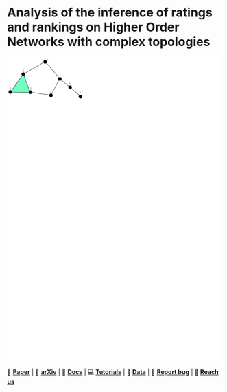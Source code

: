 # Analysis of the inference of ratings and rankings on Higher Order Networks with complex topologies

<img src="simplicial-complex.svg" width="500" title="HNX logo">

:page_facing_up: **[Paper]()** | :page_facing_up: **[arXiv](https://arxiv.org/abs/2411.02434)** | :paperclip: **[Docs]()** | :computer: **[Tutorials]()** | :floppy_disk: **[Data]()** | :bug: **[Report bug]()** | :email: **[Reach us]()**
